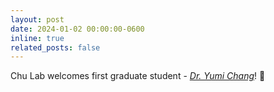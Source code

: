 ```yaml
---
layout: post
date: 2024-01-02 00:00:00-0600
inline: true
related_posts: false
---
```


Chu Lab welcomes first graduate student - _[Dr. Yumi Chang](https://candicechudvm.github.io/people/)_! 👏
